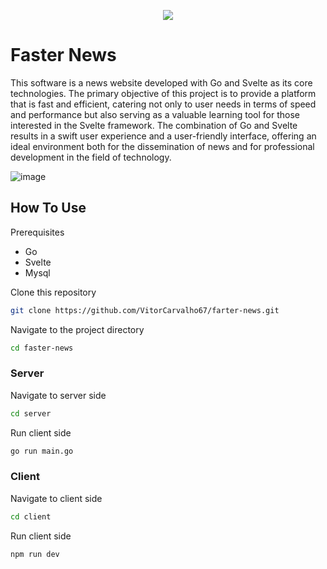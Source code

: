 <p align="center">
  <img src="https://github.com/VitorCarvalho67/Faster-News/assets/102667323/30554e6e-5e2a-4480-be94-963ffa3f9049" />
</p>

# Faster News

This software is a news website developed with Go and Svelte as its core technologies. The primary objective of this project is to provide a platform that is fast and efficient, catering not only to user needs in terms of speed and performance but also serving as a valuable learning tool for those interested in the Svelte framework. The combination of Go and Svelte results in a swift user experience and a user-friendly interface, offering an ideal environment both for the dissemination of news and for professional development in the field of technology.

![image](https://github.com/VitorCarvalho67/Faster-News/assets/102667323/86fae8c9-30ae-4104-923a-57983503b3c4)


## How To Use
Prerequisites
- Go
- Svelte
- Mysql

Clone this repository
```bash
git clone https://github.com/VitorCarvalho67/farter-news.git
```

Navigate to the project directory
```bash
cd faster-news
```

### Server
Navigate to server side
```bash
cd server
```

Run client side
```bash
go run main.go
```

### Client
Navigate to client side
```bash
cd client
```

Run client side
```bash
npm run dev
```
